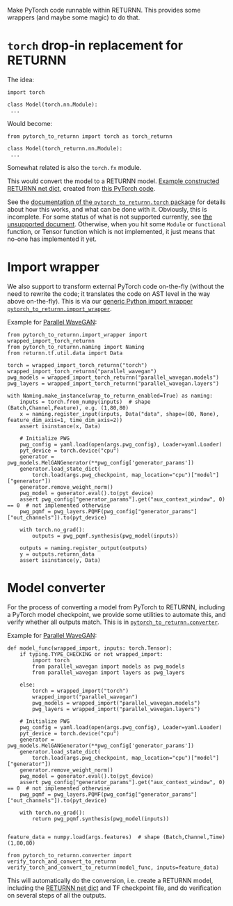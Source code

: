 Make PyTorch code runnable within RETURNN.
This provides some wrappers (and maybe some magic) to do that.


# `torch` drop-in replacement for RETURNN

The idea:
```
import torch

class Model(torch.nn.Module):
 ...
```
Would become:
```
from pytorch_to_returnn import torch as torch_returnn

class Model(torch_returnn.nn.Module):
 ...
```

Somewhat related is also the `torch.fx` module.

This would convert the model to a RETURNN model.
[Example constructed RETURNN net dict](https://gist.github.com/albertz/01264cfbd2dfd73a19c1e2ac40bdb16b),
created from
[this PyTorch code](https://github.com/albertz/import-parallel-wavegan/blob/main/pytorch_to_returnn.py).

See the [documentation of the `pytorch_to_returnn.torch` package](pytorch_to_returnn/torch)
for details about how this works,
and what can be done with it.
Obviously, this is incomplete.
For some status of what is not supported currently,
see [the unsupported document](Unsupported.md).
Otherwise, when you hit some `Module`
or `functional` function, or Tensor function
which is not implemented,
it just means that no-one has implemented it yet.


# Import wrapper

We also support to transform external PyTorch code
on-the-fly
(without the need to rewrite the code;
it translates the code on AST level in the way above on-the-fly).
This is via our [generic Python import wrapper `pytorch_to_returnn.import_wrapper`](pytorch_to_returnn/import_wrapper).

Example for [Parallel WaveGAN](https://github.com/kan-bayashi/ParallelWaveGAN):
```
from pytorch_to_returnn.import_wrapper import wrapped_import_torch_returnn
from pytorch_to_returnn.naming import Naming
from returnn.tf.util.data import Data

torch = wrapped_import_torch_returnn("torch")
wrapped_import_torch_returnn("parallel_wavegan")
pwg_models = wrapped_import_torch_returnn("parallel_wavegan.models")
pwg_layers = wrapped_import_torch_returnn("parallel_wavegan.layers")

with Naming.make_instance(wrap_to_returnn_enabled=True) as naming:
    inputs = torch.from_numpy(inputs)  # shape (Batch,Channel,Feature), e.g. (1,80,80)
    x = naming.register_input(inputs, Data("data", shape=(80, None), feature_dim_axis=1, time_dim_axis=2))
    assert isinstance(x, Data)

    # Initialize PWG
    pwg_config = yaml.load(open(args.pwg_config), Loader=yaml.Loader)
    pyt_device = torch.device("cpu")
    generator = pwg_models.MelGANGenerator(**pwg_config['generator_params'])
    generator.load_state_dict(
        torch.load(args.pwg_checkpoint, map_location="cpu")["model"]["generator"])
    generator.remove_weight_norm()
    pwg_model = generator.eval().to(pyt_device)
    assert pwg_config["generator_params"].get("aux_context_window", 0) == 0  # not implemented otherwise
    pwg_pqmf = pwg_layers.PQMF(pwg_config["generator_params"]["out_channels"]).to(pyt_device)
    
    with torch.no_grad():
        outputs = pwg_pqmf.synthesis(pwg_model(inputs))

    outputs = naming.register_output(outputs)
    y = outputs.returnn_data
    assert isinstance(y, Data)

```


# Model converter

For the process of converting a model from PyTorch to RETURNN,
including a PyTorch model checkpoint,
we provide some utilities to automate this,
and verify whether all outputs match.
This is in [`pytorch_to_returnn.converter`](pytorch_to_returnn/converter).

Example for [Parallel WaveGAN](https://github.com/kan-bayashi/ParallelWaveGAN):
```
def model_func(wrapped_import, inputs: torch.Tensor):
    if typing.TYPE_CHECKING or not wrapped_import:
        import torch
        from parallel_wavegan import models as pwg_models
        from parallel_wavegan import layers as pwg_layers

    else:
        torch = wrapped_import("torch")
        wrapped_import("parallel_wavegan")
        pwg_models = wrapped_import("parallel_wavegan.models")
        pwg_layers = wrapped_import("parallel_wavegan.layers")

    # Initialize PWG
    pwg_config = yaml.load(open(args.pwg_config), Loader=yaml.Loader)
    pyt_device = torch.device("cpu")
    generator = pwg_models.MelGANGenerator(**pwg_config['generator_params'])
    generator.load_state_dict(
        torch.load(args.pwg_checkpoint, map_location="cpu")["model"]["generator"])
    generator.remove_weight_norm()
    pwg_model = generator.eval().to(pyt_device)
    assert pwg_config["generator_params"].get("aux_context_window", 0) == 0  # not implemented otherwise
    pwg_pqmf = pwg_layers.PQMF(pwg_config["generator_params"]["out_channels"]).to(pyt_device)

    with torch.no_grad():
        return pwg_pqmf.synthesis(pwg_model(inputs))


feature_data = numpy.load(args.features)  # shape (Batch,Channel,Time) (1,80,80)

from pytorch_to_returnn.converter import verify_torch_and_convert_to_returnn
verify_torch_and_convert_to_returnn(model_func, inputs=feature_data)
```

This will automatically do the conversion,
i.e. create a RETURNN model,
including the [RETURNN net dict](https://gist.github.com/albertz/01264cfbd2dfd73a19c1e2ac40bdb16b)
and TF checkpoint file,
and do verification on several steps of all the outputs.
